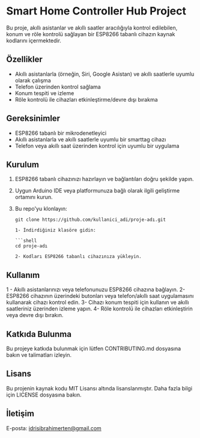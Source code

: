 # Smart Home Controller Hub Project

Bu proje, akıllı asistanlar ve akıllı saatler aracılığıyla kontrol edilebilen, konum ve röle kontrolü sağlayan bir ESP8266 tabanlı cihazın kaynak kodlarını içermektedir.

## Özellikler

- Akıllı asistanlarla (örneğin, Siri, Google Asistan) ve akıllı saatlerle uyumlu olarak çalışma
- Telefon üzerinden kontrol sağlama
- Konum tespiti ve izleme
- Röle kontrolü ile cihazları etkinleştirme/devre dışı bırakma

## Gereksinimler

- ESP8266 tabanlı bir mikrodenetleyici
- Akıllı asistanlarla ve akıllı saatlerle uyumlu bir smarttag cihazı
- Telefon veya akıllı saat üzerinden kontrol için uyumlu bir uygulama

## Kurulum

1. ESP8266 tabanlı cihazınızı hazırlayın ve bağlantıları doğru şekilde yapın.
2. Uygun Arduino IDE veya platformunuza bağlı olarak ilgili geliştirme ortamını kurun.
3. Bu repo'yu klonlayın:

   ```shell
   git clone https://github.com/kullanici_adi/proje-adı.git

   1- İndirdiğiniz klasöre gidin:

   ```shell
   cd proje-adı

   2- Kodları ESP8266 tabanlı cihazınıza yükleyin.

## Kullanım
1 - Akıllı asistanlarınızı veya telefonunuzu ESP8266 cihazına bağlayın.
2- ESP8266 cihazının üzerindeki butonları veya telefon/akıllı saat uygulamasını kullanarak cihazı kontrol edin.
3- Cihazı konum tespiti için kullanın ve akıllı saatleriniz üzerinden izleme yapın.
4- Röle kontrolü ile cihazları etkinleştirin veya devre dışı bırakın.


## Katkıda Bulunma
Bu projeye katkıda bulunmak için lütfen CONTRIBUTING.md dosyasına bakın ve talimatları izleyin.

## Lisans
Bu projenin kaynak kodu MIT Lisansı altında lisanslanmıştır. Daha fazla bilgi için LICENSE dosyasına bakın.

## İletişim
E-posta: idrisibrahimerten@gmail.com



